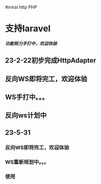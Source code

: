 #mirai http PHP
# 支持laravel

##### 功能努力手打中，欢迎体验

## 23-2-22初步完成HttpAdapter
## 反向WS即将完工，欢迎体验
## WS手打中。。。
## 反向ws计划中
## 23-5-31
### 反向WS即将完工，欢迎体验
### WS重新规划中。。。

### 使用
```php

```
